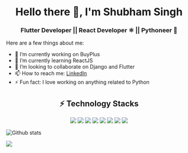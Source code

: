 <h1 align="center">Hello there 👋, I'm Shubham Singh</h1>
<h3 align="center">Flutter Developer || React Developer ⚛️ || Pythoneer 🐍</h3>

Here are a few things about me:

- 🔭 I’m currently working on BuyPlus
- 🌱 I’m currently learning ReactJS
- 👯 I’m looking to collaborate on Django and Flutter
- 📫 How to reach me: [LinkedIn](https://www.linkedin.com/in/shubham2909/)
- ⚡ Fun fact: I love working on anything related to Python

<h2 align="center">⚡️ Technology Stacks</h2>
<p align="center">
   <img src="https://img.icons8.com/color/96/000000/python.png"/>
   <img src="https://img.icons8.com/officel/96/000000/react.png"/> 
   <img src="https://img.icons8.com/color/96/000000/dart.png"/>
<img src="https://img.icons8.com/ios-filled/100/000000/django.png"/>
<img src="https://img.icons8.com/color/96/000000/javascript.png"/>
   <img src="https://img.icons8.com/color/96/000000/firebase.png"/>
   <img src="https://img.icons8.com/color/96/000000/flutter.png"/>
  <img src="https://img.icons8.com/color/96/000000/html-5.png"/>
</p>


![Github stats](https://github-readme-stats.vercel.app/api?username=humshubham&show_icons=true&hide_border=false)

<img align="left" src="https://github-readme-stats.vercel.app/api/top-langs/?username=humshubham&layout=compact" />
